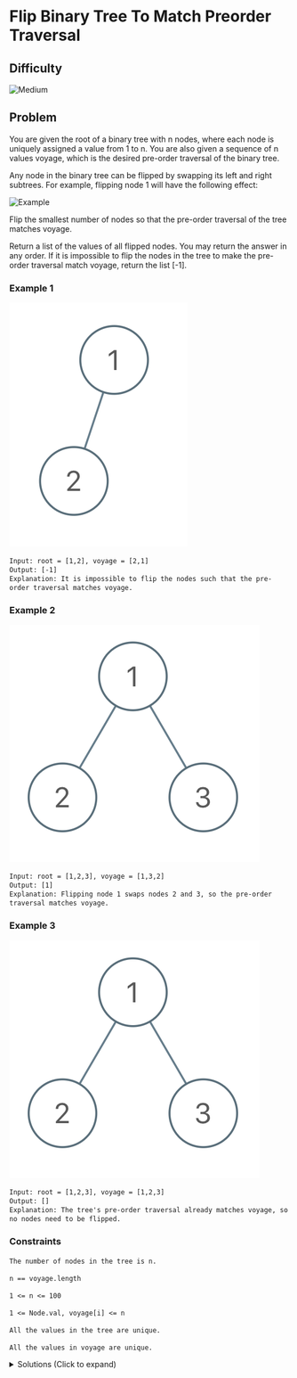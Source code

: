 # Flip Binary Tree To Match Preorder Traversal

## Difficulty

![Medium](https://img.shields.io/badge/medium-ef6c00?style=for-the-badge&logoColor=white)

## Problem

You are given the root of a binary tree with n nodes, where each node is uniquely assigned a value from 1 to n. You are also given a sequence of n values voyage, which is the desired pre-order traversal of the binary tree.

Any node in the binary tree can be flipped by swapping its left and right subtrees. For example, flipping node 1 will have the following effect:

![Example](./images/example-1.png)

Flip the smallest number of nodes so that the pre-order traversal of the tree matches voyage.

Return a list of the values of all flipped nodes. You may return the answer in any order. If it is impossible to flip the nodes in the tree to make the pre-order traversal match voyage, return the list [-1].

### Example 1

![Example 1](./images/example-2.png)

```
Input: root = [1,2], voyage = [2,1]
Output: [-1]
Explanation: It is impossible to flip the nodes such that the pre-order traversal matches voyage.
```

### Example 2

![Example 2](./images/example-3.png)

```
Input: root = [1,2,3], voyage = [1,3,2]
Output: [1]
Explanation: Flipping node 1 swaps nodes 2 and 3, so the pre-order traversal matches voyage.
```

### Example 3

![Example 3](./images/example-3.png)

```
Input: root = [1,2,3], voyage = [1,2,3]
Output: []
Explanation: The tree's pre-order traversal already matches voyage, so no nodes need to be flipped.
```

### Constraints

`The number of nodes in the tree is n.`

`n == voyage.length`

`1 <= n <= 100`

`1 <= Node.val, voyage[i] <= n`

`All the values in the tree are unique.`

`All the values in voyage are unique.`

<details>
  <summary>Solutions (Click to expand)</summary>

### Explanation

#### Solution

##### Intuition

If we perform a pre-order traversal on the tree and the order of node values we visitied matches the order of `voyages` then we know that the tree matches the desired pre-order traversal.

In the case that the current node value does not match the next value in voyage, we have a couple options:

1. If we are in the left subtree we can traverse backwards to the parent node and _**flip**_ the tree.

2. If we are in the right subtree, we have no other subtree to traverse and the pre-order traversal is impossible

Instead physically changing the tree, we can simply change our traversal path. If we can perform a peek on the left subtree node and the value matches the next value in `voyages`, then we can safely traverse to the left subtree. If the values do not match, we can traverse to the right subtree first.

##### Implementation

We will perform a pre-order `root-left-right` traversal on the tree. Upon visiting the nodes we will check if the current node matches the current value in `voyages` if it does we will move to the next value in `voyages`. If it doesn't the pre-order traversal is impossible and we can return `-1` immediately.

To deciede whether to traverse to the left or right subtree next, we will peek at the left subtree node. If it matches the next value in `voyages` we will traverse to that node. If it doesn't we need to perform a _**flip**_ and traverse to the right subtree node. In doing so we need to push the current node into our answer list.

![Solution 1](./images/solution-1.png)

![Solution 2](./images/solution-2.png)

![Solution 3](./images/solution-3.png)

Time: `O(N)` Where `N` is the size of the tree

Space: `O(N)`

- [JavaScript](./flip-binary-tree-to-match-preorder-traversal.js)
- [TypeScript](./flip-binary-tree-to-match-preorder-traversal.ts)
- [Java](./flip-binary-tree-to-match-preorder-traversal.java)
- [Go](./flip-binary-tree-to-match-preorder-traversal.go)

</details>
